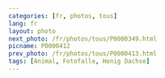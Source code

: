 ```yaml
---
categories: [fr, photos, tous]
lang: fr
layout: photo
next_photo: /fr/photos/tous/P0000349.html
picname: P0000412
prev_photo: /fr/photos/tous/P0000413.html
tags: [Animal, Fotofalle, Honig Dachse]
---
```


